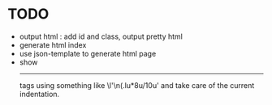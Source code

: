 # TODO

* output html : add id and class, output pretty html
* generate html index
* use json-template to generate html page
* show <hr> tags using something like
    \l'\n(.lu*8u/10u'
  and take care of the current indentation.

